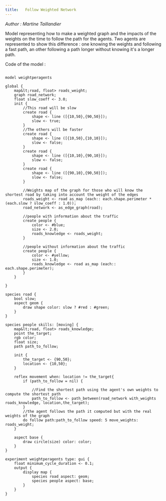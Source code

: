 ```yaml
---
title:   Follow Weighted Network
---
```


[//]: # (keyword|operator_path_between)
[//]: # (keyword|operator_with_weights)
[//]: # (keyword|operator_as_map)
[//]: # (keyword|operator_\:\:)
[//]: # (keyword|type_path)
[//]: # (keyword|concept_graph)
[//]: # (keyword|concept_agent_movement)
[//]: # (keyword|concept_skill)


_Author :  Martine Taillandier_

Model representing how to make a weighted graph and the impacts of the weights on the time to follow the path for the agents. Two agents are represented to show this difference : one knowing the weights and following a fast path, an other following a path longer without knowing it's a longer path.


Code of the model : 

```

model weightperagents

global {
	map&lt;road, float> roads_weight;
	graph road_network;
	float slow_coeff <- 3.0;
	init {
		//This road will be slow
		create road {
			shape <- line ([{10,50},{90,50}]);
			slow <- true;
		}
		//The others will be faster
		create road {
			shape <- line ([{10,50},{10,10}]);
			slow <- false;
		}
		create road {
			shape <- line ([{10,10},{90,10}]);
			slow <- false;
		}
		create road {
			shape <- line ([{90,10},{90,50}]);
			slow <- false;
		}
		
		//Weights map of the graph for those who will know the shortest road by taking into account the weight of the edges
		roads_weight <- road as_map (each:: each.shape.perimeter * (each.slow ? slow_coeff : 1.0));
		road_network <- as_edge_graph(road);
		
		//people with information about the traffic
		create people {
			color <- #blue;
			size <- 2.0;
			roads_knowledge <- roads_weight;
		}
		
		//people without information about the traffic
		create people {
			color <- #yellow;
			size <- 1.0;
			roads_knowledge <- road as_map (each:: each.shape.perimeter);
		}
	}
	
}

species road {
	bool slow;
	aspect geom {
		draw shape color: slow ? #red : #green;
	}
}
	
species people skills: [moving] {
	map&lt;road, float> roads_knowledge;
	point the_target;
	rgb color;
	float size;
	path path_to_follow;
	
	init {
		the_target <- {90,50};
		location <- {10,50};
	}
		
	reflex movement when: location != the_target{
		if (path_to_follow = nil) {
			
			//Find the shortest path using the agent's own weights to compute the shortest path
			path_to_follow <- path_between(road_network with_weights roads_knowledge, location,the_target);
		}
		//the agent follows the path it computed but with the real weights of the graph
		do follow path:path_to_follow speed: 5 move_weights: roads_weight;
	}
		
	aspect base {
		draw circle(size) color: color;
	}
}

experiment weightperagents type: gui {
	float minimum_cycle_duration <- 0.1;
	output {
		display map {
			species road aspect: geom;
			species people aspect: base;
		}
	}
}
```
